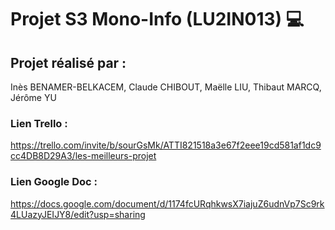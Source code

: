 # Projet S3 Mono-Info (LU2IN013) 💻

## Projet réalisé par :
Inès BENAMER-BELKACEM, Claude CHIBOUT, Maëlle LIU, Thibaut MARCQ, Jérôme YU

### Lien Trello :
https://trello.com/invite/b/sourGsMk/ATTI821518a3e67f2eee19cd581af1dc9cc4DB8D29A3/les-meilleurs-projet

### Lien Google Doc :
https://docs.google.com/document/d/1174fcURqhkwsX7iajuZ6udnVp7Sc9rk4LUazyJEIJY8/edit?usp=sharing


